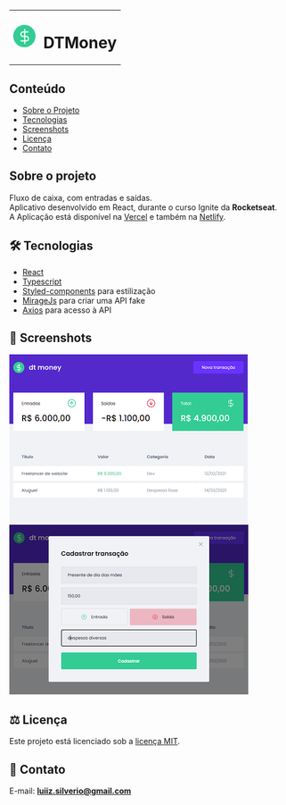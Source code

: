 <table>
  <tr>
    <td><img src="https://github.com/luiizsilverio/dtmoney/blob/master/public/favicon.png" /></td>
    <td><h1>DTMoney</h1></td>
  </tr>
</table>

## Conteúdo
* [Sobre o Projeto](#sobre-o-projeto)
* [Tecnologias](#hammer_and_wrench-tecnologias)
* [Screenshots](#camera_flash-screenshots)
* [Licença](#balance_scale-licença)
* [Contato](#email-contato)

## Sobre o projeto
Fluxo de caixa, com entradas e saídas.<br />
Aplicativo desenvolvido em React, durante o curso Ignite da __Rocketseat__.<br />
A Aplicação está disponível na [Vercel]((https://dtmoney-react.vercel.app)) e também na [Netlify](https://dtmoney-react.netlify.app).<br />

## :hammer_and_wrench: Tecnologias
* <ins>React</ins>
* <ins>Typescript</ins>
* <ins>Styled-components</ins> para estilização
* <ins>MirageJs</ins> para criar uma API fake
* <ins>Axios</ins> para acesso à API

## :camera_flash: Screenshots
![](https://github.com/luiizsilverio/dtmoney/blob/master/public/dtmoney1.png)
![](https://github.com/luiizsilverio/dtmoney/blob/master/public/dtmoney2.png)

## :balance_scale: Licença
Este projeto está licenciado sob a [licença MIT](LICENSE).

## :email: Contato

E-mail: [**luiiz.silverio@gmail.com**](mailto:luiiz.silverio@gmail.com)

